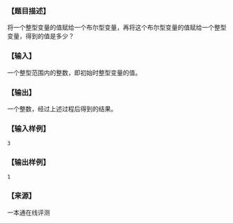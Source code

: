 ### 【题目描述】

将一个整型变量的值赋给一个布尔型变量，再将这个布尔型变量的值赋给一个整型变量，得到的值是多少？

### 【输入】

一个整型范围内的整数，即初始时整型变量的值。

### 【输出】

一个整数，经过上述过程后得到的结果。

### 【输入样例】

```
3
```

### 【输出样例】

```
1
```


### 【来源】

 一本通在线评测 
